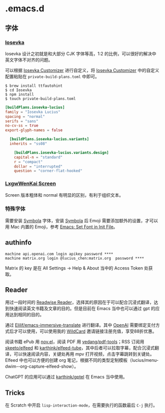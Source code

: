 # .emacs.d

## 字体

### [Iosevka](https://github.com/be5invis/Iosevka)

Iosevka 设计之初就是和大部分 CJK 字体等高，1:2 的比例，可以很好的解决中英文字体不对齐的问题。

可以根据 [Iosevka Customizer](https://typeof.net/Iosevka/customizer) 进行自定义，将 [Iosevka Customizer](https://typeof.net/Iosevka/customizer) 中的自定义配置粘贴在 `private-build-plans.toml` 中即可。

``` shell
$ brew install ttfautohint
$ cd Iosevka
$ npm install
$ touch private-build-plans.toml
```

``` toml
[buildPlans.iosevka-lucius]
family = "Iosevka Lucius"
spacing = "normal"
serifs = "sans"
no-cv-ss = true
export-glyph-names = false

  [buildPlans.iosevka-lucius.variants]
  inherits = "ss08"

    [buildPlans.iosevka-lucius.variants.design]
    capital-n = "standard"
    r = "compact"
    dollar = "interrupted"
    question = "corner-flat-hooked"
```

### [LxgwWenKai Screen](https://github.com/lxgw/LxgwWenKai-Screen)

Screen 版本粗体和 normal 有明显的区别，有利于组织文本。

### 特殊字体

需要安装 [Symbola]( https://www.wfonts.com/font/symbola) 字体，安装 [Symbola]( https://www.wfonts.com/font/symbola) 后 Emoji 需要添加额外的设置，才可以用 Mac 内置的 Emoji，参考 [Emacs: Set Font in Init File](http://xahlee.info/emacs/emacs/emacs_list_and_set_font.html)。

## authinfo

```
machine api.openai.com login apikey password ****
machine matrix.org login @lucius_chen:matrix.org  password ****
```

Matrix 的 key 是在 All Settings -> Help & About 当中的 Access Token 处获取。

## Reader

用过一段时间的 [Readwise Reader](https://read.readwise.io)，选择其的原因在于可以配合沉浸式翻译，达到快速阅读英文书籍及文章的目的。但是目前在 Emacs 当中也可以通过 gpt 的应用达到相同的目的。

通过 [Elilif/emacs-immersive-translate](https://github.com/Elilif/emacs-immersive-translate) 进行翻译。其中 [OpenAI](https://platform.openai.com/) 需要绑定支付方式后才可以使用，可以使用我的 [WildCard](https://bewildcard.com/i/YAOHUA) 邀请链接注册充值，享受88折优惠。

阅读书籍 ePub 用 [nov.el](https://depp.brause.cc/nov.el/)，阅读 PDF 用 [vedang/pdf-tools](https://github.com/vedang/pdf-tools)；RSS 订阅用 [skeeto/elfeed](https://github.com/skeeto/elfeed) 和 [karthink/elfeed-tube](https://github.com/karthink/elfeed-tube)，其中后者可以拉取字幕，配合沉浸式翻译，可以快速阅读内容，关键处再用 mpv 打开视频，点击字幕跳转到关键处。Elfeed 中也可以方便的创建 org 笔记，根据不同的类型定制模板（lucius/menu-dwim--org-capture-elfeed-show）。

ChatGPT 的应用可以通过 [karthink/gptel](https://github.com/karthink/gptel) 在 Emacs 当中使用。

## Tricks

在 Scratch 中开启 `lisp-interaction-mode`，在需要执行的函数最后 `C-j` 执行。
